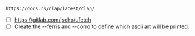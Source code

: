 ```
https://docs.rs/clap/latest/clap/
```
- [ ] https://gitlab.com/jschx/ufetch
- [ ] Create the --ferris and --corro to define which ascii art will be printed.
